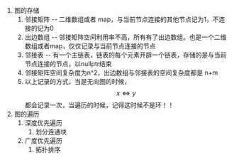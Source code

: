 1.  图的存储      
    1.  邻接矩阵 -- 二维数组或者 map，与当前节点连接的其他节点记为1，不连接的记为0      
    2.  出边数组 -- 邻接矩阵空间利用率不高，所有有了出边数组。也是一个二维数组或者map，仅仅记录与当前节点连接的节点       
    3.  邻接表 -- 有一个主链表，链表的每个元素开辟一个链表，存储的是与当前节点连接的节点，以nullptr结束     
    4.  邻接矩阵空间复杂度为n^2，出边数组与邻接表的空间复杂度都是 n+m     
    5.  以上记录的方式，当是无向图的时候，$$ x \iff y $$ 都会记录一次，当遍历的时候，记得这时候不是环！！
2.  图的遍历      
    1.  深度优先遍历        
        1.  划分连通块        
    2.  广度优先遍历      
        1.  拓扑排序        
